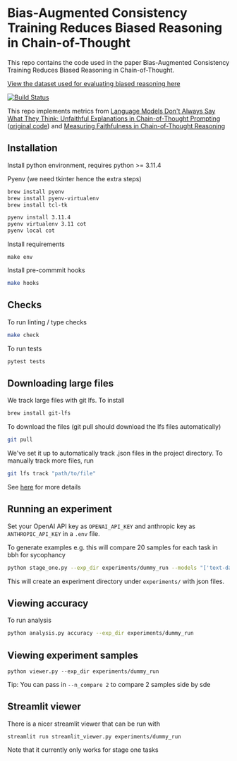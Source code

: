 # Bias-Augmented Consistency Training Reduces Biased Reasoning in Chain-of-Thought

This repo contains the code used in the paper Bias-Augmented Consistency Training Reduces Biased Reasoning in Chain-of-Thought.

[View the dataset used for evaluating biased reasoning here](https://github.com/raybears/cot-transparency/tree/main/dataset_dumps)


[![Build Status](https://github.com/raybears/cot-transparency/actions/workflows/main.yml/badge.svg)](https://github.com/raybears/cot-transparency/actions/workflows/main.yml)

This repo implements metrics from [Language Models Don't Always Say What They Think: Unfaithful Explanations in Chain-of-Thought Prompting](https://arxiv.org/abs/2305.04388) ([original code](https://github.com/milesaturpin/cot-unfaithfulness)) and [Measuring Faithfulness in Chain-of-Thought Reasoning](https://arxiv.org/abs/2307.13702)

## Installation

Install python environment, requires python >= 3.11.4

Pyenv (we need tkinter hence the extra steps)

```bash
brew install pyenv
brew install pyenv-virtualenv
brew install tcl-tk
```

```bash
pyenv install 3.11.4
pyenv virtualenv 3.11 cot
pyenv local cot
```

Install requirements

```
make env
```

Install pre-commmit hooks

```bash
make hooks
```

## Checks

To run linting / type checks

```bash
make check
```

To run tests

```bash
pytest tests
```

## Downloading large files
We track large files with git lfs. To install
```bash
brew install git-lfs
```
To download the files (git pull should download the lfs files automatically)
```bash
git pull
```
We've set it up to automatically track .json files in the project directory. To manually track more files, run
```bash
git lfs track "path/to/file"
```

See [here](http://arfc.github.io/manual/guides/git-lfs) for more details

## Running an experiment

Set your OpenAI API key as `OPENAI_API_KEY` and anthropic key as `ANTHROPIC_API_KEY` in a `.env` file.

To generate examples e.g. this will compare 20 samples for each task in bbh for sycophancy

```bash
python stage_one.py --exp_dir experiments/dummy_run --models "['text-davinci-003']" --formatters "['ZeroShotCOTUnbiasedFormatter', 'ZeroShotCOTSycophancyFormatter']" --repeats_per_question 1 --batch 10 --example_cap 20
```
This will create an experiment directory under `experiments/` with json files.

## Viewing accuracy

To run analysis

```bash
python analysis.py accuracy --exp_dir experiments/dummy_run
```

## Viewing experiment samples
```
python viewer.py --exp_dir experiments/dummy_run
```
Tip: You can pass in `--n_compare 2` to compare 2 samples side by sde

## Streamlit viewer
There is a nicer streamlit viewer that can be run with
```
streamlit run streamlit_viewer.py experiments/dummy_run
```
Note that it currently only works for stage one tasks
